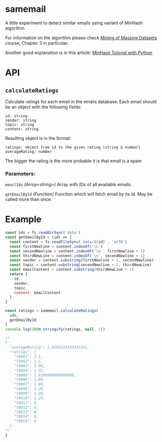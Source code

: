 # samemail
A little experiment to detect similar emails using variant of MinHash algorithm

For information on the algorithm please check [Mining of Massive Datasets](http://www.mmds.org/) course, Chapter 3 in particular.

Another good explanation is in this article: [MinHash Tutorial with Python](http://mccormickml.com/2015/06/12/minhash-tutorial-with-python-code/)

# API

## `calculateRatings`

Calculate ratings for each email in the emails database.
Each email should be an object with the following fields:
```
id: string
sender: string
topic: string
content: string
```

Resulting object is in the format:
```
ratings: object from id to the given rating (string & number)
averageRating: number
```
The bigger the rating is the more probable it is that email is a spam
### Parameters:

`emailIds` *(Array\<string\>)* Array with IDs of all available emails.

`getEmailById` *(Function)* Function which will fetch email by its id. May be called more than once.

# Example
```js
const ids = fs.readdirSync('data')
const getEmailById = (id) => {
  const content = fs.readFileSync(`data/${id}`, 'utf8')
  const firstNewline = content.indexOf('\n')
  const secondNewline = content.indexOf('\n', firstNewline + 1)
  const thirdNewLine = content.indexOf('\n', secondNewline + 1)
  const sender = content.substring(firstNewline + 1, secondNewline)
  const topic = content.substring(secondNewline + 1, thirdNewLine)
  const emailContent = content.substring(thirdNewLine + 1)
  return {
    id,
    sender,
    topic,
    content: emailContent
  }
}

const ratings = samemail.calculateRatings(
  ids,
  getEmailById
)
console.log(JSON.stringify(ratings, null, 2))

/*
{
  "averageRating": 1.0293333333333332,
  "ratings": {
    "t0001": 1.1,
    "t0002": 1.1,
    "t0003": 1.96,
    "t0004": 1.92,
    "t0005": 1.8399999999999999,
    "t0006": 1.86,
    "t0007": 1.86,
    "t0008": 1.28,
    "t0009": 1.28,
    "t0010": 1.24,
    "t0011": 0,
    "t0012": 0,
    "t0013": 0,
    "t0014": 0,
    "t0015": 0
  }
*/
}
```

